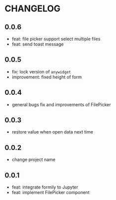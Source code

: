 # CHANGELOG

## 0.0.6
* feat: file picker support select multiple files
* feat: send toast message

## 0.0.5
* fix: lock version of `anywidget`
* improvement: fixed height of form 

## 0.0.4
* general bugs fix and improvements of FilePicker

## 0.0.3
* restore value when open data next time

## 0.0.2
* change project name

## 0.0.1
* feat: integrate formily to Jupyter
* feat: implement FilePicker component

